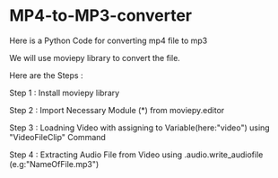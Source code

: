 # MP4-to-MP3-converter
Here is a Python Code for converting mp4 file to mp3

We will use moviepy library to convert the file. 

Here are the Steps :

Step 1 : Install moviepy library

Step 2 : Import Necessary Module (*) from moviepy.editor

Step 3 : Loadning Video with assigning to Variable(here:"video") using "VideoFileClip" Command

Step 4 : Extracting Audio File from Video using .audio.write_audiofile (e.g:"NameOfFile.mp3")


